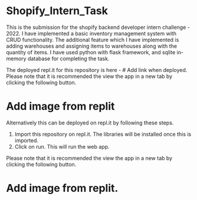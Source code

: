 # Shopify_Intern_Task

This is the submission for the shopify backend developer intern challenge - 2022.
I have implemented a basic inventory management system with CRUD functionality.
The additional feature which I have implemented is adding warehouses and assigning items to warehouses along with the quantity of items.
I have used python with flask framework, and sqlite in-memory database for completing the task.

The deployed repl.it for this repository is here - # Add link when deployed.
Please note that it is recommended the view the app in a new tab by clicking the following button.
# Add image from replit

Alternatively this can be deployed on repl.it by following these steps.
1. Import this repository on repl.it. The libraries will be installed once this is imported.
2. Click on run. This will run the web app.

Please note that it is recommended the view the app in a new tab by clicking the following button.
# Add image from replit.
